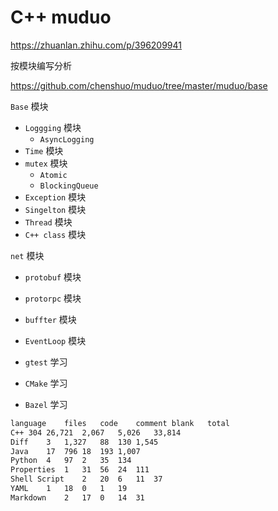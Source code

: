 # C++ muduo

https://zhuanlan.zhihu.com/p/396209941

按模块编写分析

https://github.com/chenshuo/muduo/tree/master/muduo/base

`Base` 模块

- `Loggging` 模块
  - `AsyncLogging`
- `Time` 模块
- `mutex` 模块
  - `Atomic`
  - `BlockingQueue`
- `Exception` 模块
- `Singelton` 模块
- `Thread` 模块
- `C++ class` 模块



`net` 模块

- `protobuf` 模块
- `protorpc` 模块
- `buffter` 模块
- `EventLoop` 模块



- `gtest` 学习
- `CMake` 学习
- `Bazel` 学习



```sh
language	files	code	comment	blank	total
C++	304	26,721	2,067	5,026	33,814
Diff	3	1,327	88	130	1,545
Java	17	796	18	193	1,007
Python	4	97	2	35	134
Properties	1	31	56	24	111
Shell Script	2	20	6	11	37
YAML	1	18	0	1	19
Markdown	2	17	0	14	31
```









